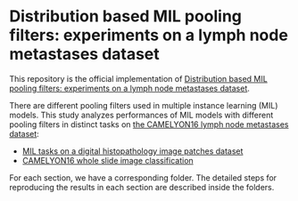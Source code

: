 # Distribution based MIL pooling filters: experiments on a lymph node metastases dataset

This repository is the official implementation of [Distribution based MIL pooling filters: experiments on a lymph node metastases dataset](https://paper_link). 


There are different pooling filters used in multiple instance learning (MIL) models. This study analyzes performances of MIL models with different pooling filters in distinct tasks on [the CAMELYON16 lymph node metastases dataset](https://doi.org/10.1001/jama.2017.14585):
* [MIL tasks on a digital histopathology image patches dataset](MIL_tasks_on_histopathology_image_patches)
* [CAMELYON16 whole slide image classification](CAMELYON16_WSI_classification)

For each section, we have a corresponding folder. The detailed steps for reproducing the results in each section are described inside the folders.

